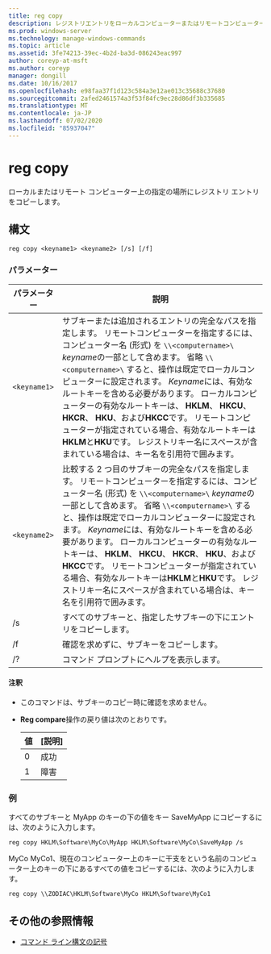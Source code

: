 ```yaml
---
title: reg copy
description: レジストリエントリをローカルコンピューターまたはリモートコンピューター上の指定された場所にコピーする reg copy コマンドの参照記事です。
ms.prod: windows-server
ms.technology: manage-windows-commands
ms.topic: article
ms.assetid: 3fe74213-39ec-4b2d-ba3d-086243eac997
author: coreyp-at-msft
ms.author: coreyp
manager: dongill
ms.date: 10/16/2017
ms.openlocfilehash: e98faa37f1d123c584a3e12ae013c35688c37680
ms.sourcegitcommit: 2afed2461574a3f53f84fc9ec28d86df3b335685
ms.translationtype: MT
ms.contentlocale: ja-JP
ms.lasthandoff: 07/02/2020
ms.locfileid: "85937047"
---
```

# <a name="reg-copy"></a>reg copy

ローカルまたはリモート コンピューター上の指定の場所にレジストリ エントリをコピーします。

## <a name="syntax"></a>構文

```
reg copy <keyname1> <keyname2> [/s] [/f]
```

### <a name="parameters"></a>パラメーター

| パラメーター | 説明 |
|--|--|
| `<keyname1>` | サブキーまたは追加されるエントリの完全なパスを指定します。 リモートコンピューターを指定するには、コンピューター名 (形式) を `\\<computername>\` *keyname*の一部として含めます。 省略 `\\<computername>\` すると、操作は既定でローカルコンピューターに設定されます。 *Keyname*には、有効なルートキーを含める必要があります。 ローカルコンピューターの有効なルートキーは、 **HKLM**、 **HKCU**、 **HKCR**、 **HKU**、および**HKCC**です。 リモートコンピューターが指定されている場合、有効なルートキーは**HKLM**と**HKU**です。 レジストリキー名にスペースが含まれている場合は、キー名を引用符で囲みます。 |
| `<keyname2>` | 比較する 2 つ目のサブキーの完全なパスを指定します。 リモートコンピューターを指定するには、コンピューター名 (形式) を `\\<computername>\` *keyname*の一部として含めます。 省略 `\\<computername>\` すると、操作は既定でローカルコンピューターに設定されます。 *Keyname*には、有効なルートキーを含める必要があります。 ローカルコンピューターの有効なルートキーは、 **HKLM**、 **HKCU**、 **HKCR**、 **HKU**、および**HKCC**です。 リモートコンピューターが指定されている場合、有効なルートキーは**HKLM**と**HKU**です。 レジストリキー名にスペースが含まれている場合は、キー名を引用符で囲みます。 |
| /s | すべてのサブキーと、指定したサブキーの下にエントリをコピーします。 |
| /f | 確認を求めずに、サブキーをコピーします。 |
| /? | コマンド プロンプトにヘルプを表示します。 |

#### <a name="remarks"></a>注釈

- このコマンドは、サブキーのコピー時に確認を求めません。

- **Reg compare**操作の戻り値は次のとおりです。

    | 値 | [説明] |
    |--|--|
    | 0 | 成功 |
    | 1 | 障害 |

### <a name="examples"></a>例

すべてのサブキーと MyApp のキーの下の値をキー SaveMyApp にコピーするには、次のように入力します。

```
reg copy HKLM\Software\MyCo\MyApp HKLM\Software\MyCo\SaveMyApp /s
```

MyCo MyCo1、現在のコンピューター上のキーに干支をという名前のコンピューター上のキーの下にあるすべての値をコピーするには、次のように入力します。

```
reg copy \\ZODIAC\HKLM\Software\MyCo HKLM\Software\MyCo1
```

## <a name="additional-references"></a>その他の参照情報

- [コマンド ライン構文の記号](command-line-syntax-key.md)
